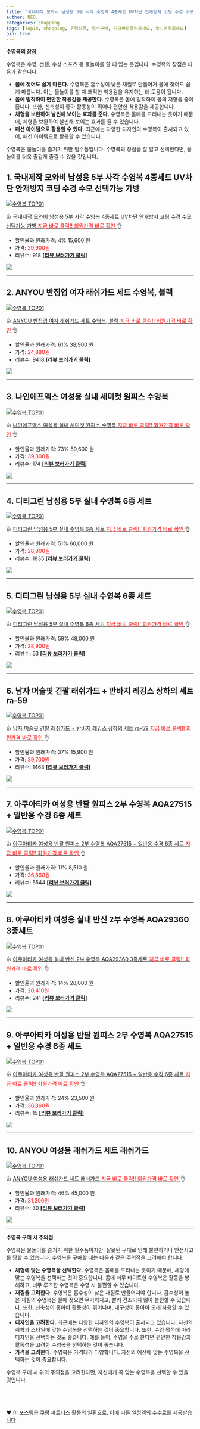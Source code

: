 ```yaml
---
title: "국내제작 모와비 남성용 5부 사각 수영복 4종세트 UV차단 안개방지 코팅 수경 수모 선택가능 가방 가격 최저가 수영복 최저가 할인가격 추천"
author: NEO.
categories: shopping
tags: [Top10, shopping, 유행상품, 필수구매, 지금바로클릭하세요, 놓치면후회해요]
pin: true
---
```

**수영복의 장점**

수영복은 수영, 선탠, 수상 스포츠 등 물놀이를 할 때 입는 옷입니다. 수영복의 장점은 다음과 같습니다.

* **물에 젖어도 쉽게 마른다.** 수영복은 흡수성이 낮은 재질로 만들어져 물에 젖어도 쉽게 마릅니다. 이는 물놀이를 할 때 쾌적한 착용감을 유지하는 데 도움이 됩니다.
* **몸에 밀착하여 편안한 착용감을 제공한다.** 수영복은 몸에 밀착하여 물의 저항을 줄여줍니다. 또한, 신축성이 좋아 활동성이 뛰어나 편안한 착용감을 제공합니다.
* **체형을 보완하여 날씬해 보이는 효과를 준다.** 수영복은 몸매를 드러내는 옷이기 때문에, 체형을 보완하여 날씬해 보이는 효과를 줄 수 있습니다.
* **패션 아이템으로 활용할 수 있다.** 최근에는 다양한 디자인의 수영복이 출시되고 있어, 패션 아이템으로 활용할 수 있습니다.

수영복은 물놀이를 즐기기 위한 필수품입니다. 수영복의 장점을 잘 알고 선택한다면, 물놀이를 더욱 즐겁게 즐길 수 있을 것입니다.

   

## 1. 국내제작 모와비 남성용 5부 사각 수영복 4종세트 UV차단 안개방지 코팅 수경 수모 선택가능 가방

[![수영복 TOP01](https://thumbnail6.coupangcdn.com/thumbnails/remote/490x490ex/image/vendor_inventory/fc72/4e85f31ea6125df4b841627315484bec74c391dc7c503821c97f136d6c84.png)](https://link.coupang.com/re/AFFSDP?lptag=AF3617701&subid=GithubCoopas&pageKey=5803413778&traceid=V0-153&itemId=9960910697&vendorItemId=77244046842)


👍 [국내제작 모와비 남성용 5부 사각 수영복 4종세트 UV차단 안개방지 코팅 수경 수모 선택가능 가방 <font color=red> 지금 바로 클릭!! 회원가격 바로 확인 </font> ](https://link.coupang.com/re/AFFSDP?lptag=AF3617701&subid=GithubCoopas&pageKey=5803413778&traceid=V0-153&itemId=9960910697&vendorItemId=77244046842) 👌 


- 할인율과 원래가격: 4%  15,600   원
- 가격: <span style='color:red'>29,900원</span>
- 리뷰수: 918  [**[리뷰 보러가기 클릭]**](https://link.coupang.com/re/AFFSDP?lptag=AF3617701&subid=GithubCoopas&pageKey=5803413778&traceid=V0-153&itemId=9960910697&vendorItemId=77244046842)

[![](/discount_price.png)](https://link.coupang.com/re/AFFSDP?lptag=AF3617701&subid=GithubCoopas&pageKey=5803413778&traceid=V0-153&itemId=9960910697&vendorItemId=77244046842)

---


   

## 2. ANYOU 반집업 여자 래쉬가드 세트 수영복, 블랙

[![수영복 TOP01](https://thumbnail6.coupangcdn.com/thumbnails/remote/490x490ex/image/vendor_inventory/7072/7222078f5e15c797b8d60fbea08fffde14a39fd5078f4a69545753254d2b.jpg)](https://link.coupang.com/re/AFFSDP?lptag=AF3617701&subid=GithubCoopas&pageKey=7849579006&traceid=V0-153&itemId=21391927997&vendorItemId=88448644738)


👍 [ANYOU 반집업 여자 래쉬가드 세트 수영복, 블랙 <font color=red> 지금 바로 클릭!! 회원가격 바로 확인 </font> ](https://link.coupang.com/re/AFFSDP?lptag=AF3617701&subid=GithubCoopas&pageKey=7849579006&traceid=V0-153&itemId=21391927997&vendorItemId=88448644738) 👌 


- 할인율과 원래가격: 61%  38,900   원
- 가격: <span style='color:red'>24,880원</span>
- 리뷰수: 9418  [**[리뷰 보러가기 클릭]**](https://link.coupang.com/re/AFFSDP?lptag=AF3617701&subid=GithubCoopas&pageKey=7849579006&traceid=V0-153&itemId=21391927997&vendorItemId=88448644738)

[![](/discount_price.png)](https://link.coupang.com/re/AFFSDP?lptag=AF3617701&subid=GithubCoopas&pageKey=7849579006&traceid=V0-153&itemId=21391927997&vendorItemId=88448644738)

---


   

## 3. 나인에프엑스 여성용 실내 세미컷 원피스 수영복

[![수영복 TOP01](https://thumbnail10.coupangcdn.com/thumbnails/remote/490x490ex/image/retail/images/2023/06/29/14/2/3b6b7e29-61fc-4fdc-9d1c-78528f92e4a9.jpg)](https://link.coupang.com/re/AFFSDP?lptag=AF3617701&subid=GithubCoopas&pageKey=7432181189&traceid=V0-153&itemId=19305741377&vendorItemId=86420095387)


👍 [나인에프엑스 여성용 실내 세미컷 원피스 수영복 <font color=red> 지금 바로 클릭!! 회원가격 바로 확인 </font> ](https://link.coupang.com/re/AFFSDP?lptag=AF3617701&subid=GithubCoopas&pageKey=7432181189&traceid=V0-153&itemId=19305741377&vendorItemId=86420095387) 👌 


- 할인율과 원래가격: 73%  59,600   원
- 가격: <span style='color:red'>39,300원</span>
- 리뷰수: 174  [**[리뷰 보러가기 클릭]**](https://link.coupang.com/re/AFFSDP?lptag=AF3617701&subid=GithubCoopas&pageKey=7432181189&traceid=V0-153&itemId=19305741377&vendorItemId=86420095387)

[![](/discount_price.png)](https://link.coupang.com/re/AFFSDP?lptag=AF3617701&subid=GithubCoopas&pageKey=7432181189&traceid=V0-153&itemId=19305741377&vendorItemId=86420095387)

---


   

## 4. 디티그린 남성용 5부 실내 수영복 6종 세트

[![수영복 TOP01](https://thumbnail6.coupangcdn.com/thumbnails/remote/490x490ex/image/vendor_inventory/d55b/1014021d3761c69a8087ab5ede256e31b46071eb66a9b5b405658eb1e89d.jpg)](https://link.coupang.com/re/AFFSDP?lptag=AF3617701&subid=GithubCoopas&pageKey=7279543835&traceid=V0-153&itemId=18582445213&vendorItemId=85924671745)


👍 [디티그린 남성용 5부 실내 수영복 6종 세트 <font color=red> 지금 바로 클릭!! 회원가격 바로 확인 </font> ](https://link.coupang.com/re/AFFSDP?lptag=AF3617701&subid=GithubCoopas&pageKey=7279543835&traceid=V0-153&itemId=18582445213&vendorItemId=85924671745) 👌 


- 할인율과 원래가격: 51%  60,000   원
- 가격: <span style='color:red'>28,900원</span>
- 리뷰수: 1835  [**[리뷰 보러가기 클릭]**](https://link.coupang.com/re/AFFSDP?lptag=AF3617701&subid=GithubCoopas&pageKey=7279543835&traceid=V0-153&itemId=18582445213&vendorItemId=85924671745)

[![](/discount_price.png)](https://link.coupang.com/re/AFFSDP?lptag=AF3617701&subid=GithubCoopas&pageKey=7279543835&traceid=V0-153&itemId=18582445213&vendorItemId=85924671745)

---


   

## 5. 디티그린 남성용 5부 실내 수영복 6종 세트

[![수영복 TOP01](https://thumbnail6.coupangcdn.com/thumbnails/remote/490x490ex/image/vendor_inventory/d55b/1014021d3761c69a8087ab5ede256e31b46071eb66a9b5b405658eb1e89d.jpg)](https://link.coupang.com/re/AFFSDP?lptag=AF3617701&subid=GithubCoopas&pageKey=7279543835&traceid=V0-153&itemId=18582445213&vendorItemId=85924671745)


👍 [디티그린 남성용 5부 실내 수영복 6종 세트 <font color=red> 지금 바로 클릭!! 회원가격 바로 확인 </font> ](https://link.coupang.com/re/AFFSDP?lptag=AF3617701&subid=GithubCoopas&pageKey=7279543835&traceid=V0-153&itemId=18582445213&vendorItemId=85924671745) 👌 


- 할인율과 원래가격: 59%  48,000   원
- 가격: <span style='color:red'>28,900원</span>
- 리뷰수: 53  [**[리뷰 보러가기 클릭]**](https://link.coupang.com/re/AFFSDP?lptag=AF3617701&subid=GithubCoopas&pageKey=7279543835&traceid=V0-153&itemId=18582445213&vendorItemId=85924671745)

[![](/discount_price.png)](https://link.coupang.com/re/AFFSDP?lptag=AF3617701&subid=GithubCoopas&pageKey=7279543835&traceid=V0-153&itemId=18582445213&vendorItemId=85924671745)

---


   

## 6. 남자 머슬핏 긴팔 래쉬가드 + 반바지 레깅스 상하의 세트 ra-59

[![수영복 TOP01](https://thumbnail8.coupangcdn.com/thumbnails/remote/490x490ex/image/vendor_inventory/89f7/c000a59f8d0886119392f50f4059e0295d293f0354e200655289557a0696.jpg)](https://link.coupang.com/re/AFFSDP?lptag=AF3617701&subid=GithubCoopas&pageKey=7323318349&traceid=V0-153&itemId=18787138234&vendorItemId=85918365580)


👍 [남자 머슬핏 긴팔 래쉬가드 + 반바지 레깅스 상하의 세트 ra-59 <font color=red> 지금 바로 클릭!! 회원가격 바로 확인 </font> ](https://link.coupang.com/re/AFFSDP?lptag=AF3617701&subid=GithubCoopas&pageKey=7323318349&traceid=V0-153&itemId=18787138234&vendorItemId=85918365580) 👌 


- 할인율과 원래가격: 37%  15,900   원
- 가격: <span style='color:red'>39,700원</span>
- 리뷰수: 1463  [**[리뷰 보러가기 클릭]**](https://link.coupang.com/re/AFFSDP?lptag=AF3617701&subid=GithubCoopas&pageKey=7323318349&traceid=V0-153&itemId=18787138234&vendorItemId=85918365580)

[![](/discount_price.png)](https://link.coupang.com/re/AFFSDP?lptag=AF3617701&subid=GithubCoopas&pageKey=7323318349&traceid=V0-153&itemId=18787138234&vendorItemId=85918365580)

---


   

## 7. 아쿠아티카 여성용 반팔 원피스 2부 수영복 AQA27515 + 일반용 수경 6종 세트

[![수영복 TOP01](https://thumbnail7.coupangcdn.com/thumbnails/remote/490x490ex/image/retail/images/2018/12/21/11/7/bbfbe343-8ae2-4ec8-a6e1-5a6583195606.jpg)](https://link.coupang.com/re/AFFSDP?lptag=AF3617701&subid=GithubCoopas&pageKey=169960108&traceid=V0-153&itemId=486237396&vendorItemId=4226113663)


👍 [아쿠아티카 여성용 반팔 원피스 2부 수영복 AQA27515 + 일반용 수경 6종 세트 <font color=red> 지금 바로 클릭!! 회원가격 바로 확인 </font> ](https://link.coupang.com/re/AFFSDP?lptag=AF3617701&subid=GithubCoopas&pageKey=169960108&traceid=V0-153&itemId=486237396&vendorItemId=4226113663) 👌 


- 할인율과 원래가격: 11%  8,510   원
- 가격: <span style='color:red'>36,860원</span>
- 리뷰수: 5544  [**[리뷰 보러가기 클릭]**](https://link.coupang.com/re/AFFSDP?lptag=AF3617701&subid=GithubCoopas&pageKey=169960108&traceid=V0-153&itemId=486237396&vendorItemId=4226113663)

[![](/discount_price.png)](https://link.coupang.com/re/AFFSDP?lptag=AF3617701&subid=GithubCoopas&pageKey=169960108&traceid=V0-153&itemId=486237396&vendorItemId=4226113663)

---


   

## 8. 아쿠아티카 여성용 실내 반신 2부 수영복 AQA29360 3종세트

[![수영복 TOP01](https://thumbnail7.coupangcdn.com/thumbnails/remote/490x490ex/image/retail/images/2018/11/30/10/3/40944119-f2b2-4497-89fe-7d68e7a75abd.jpg)](https://link.coupang.com/re/AFFSDP?lptag=AF3617701&subid=GithubCoopas&pageKey=162777532&traceid=V0-153&itemId=467488891&vendorItemId=4165902099)


👍 [아쿠아티카 여성용 실내 반신 2부 수영복 AQA29360 3종세트 <font color=red> 지금 바로 클릭!! 회원가격 바로 확인 </font> ](https://link.coupang.com/re/AFFSDP?lptag=AF3617701&subid=GithubCoopas&pageKey=162777532&traceid=V0-153&itemId=467488891&vendorItemId=4165902099) 👌 


- 할인율과 원래가격: 14%  28,000   원
- 가격: <span style='color:red'>20,410원</span>
- 리뷰수: 241  [**[리뷰 보러가기 클릭]**](https://link.coupang.com/re/AFFSDP?lptag=AF3617701&subid=GithubCoopas&pageKey=162777532&traceid=V0-153&itemId=467488891&vendorItemId=4165902099)

[![](/discount_price.png)](https://link.coupang.com/re/AFFSDP?lptag=AF3617701&subid=GithubCoopas&pageKey=162777532&traceid=V0-153&itemId=467488891&vendorItemId=4165902099)

---


   

## 9. 아쿠아티카 여성용 반팔 원피스 2부 수영복 AQA27515 + 일반용 수경 6종 세트

[![수영복 TOP01](https://thumbnail7.coupangcdn.com/thumbnails/remote/490x490ex/image/retail/images/2018/12/21/11/7/bbfbe343-8ae2-4ec8-a6e1-5a6583195606.jpg)](https://link.coupang.com/re/AFFSDP?lptag=AF3617701&subid=GithubCoopas&pageKey=169960108&traceid=V0-153&itemId=486237396&vendorItemId=4226113663)


👍 [아쿠아티카 여성용 반팔 원피스 2부 수영복 AQA27515 + 일반용 수경 6종 세트 <font color=red> 지금 바로 클릭!! 회원가격 바로 확인 </font> ](https://link.coupang.com/re/AFFSDP?lptag=AF3617701&subid=GithubCoopas&pageKey=169960108&traceid=V0-153&itemId=486237396&vendorItemId=4226113663) 👌 


- 할인율과 원래가격: 24%  23,500   원
- 가격: <span style='color:red'>36,860원</span>
- 리뷰수: 15  [**[리뷰 보러가기 클릭]**](https://link.coupang.com/re/AFFSDP?lptag=AF3617701&subid=GithubCoopas&pageKey=169960108&traceid=V0-153&itemId=486237396&vendorItemId=4226113663)

[![](/discount_price.png)](https://link.coupang.com/re/AFFSDP?lptag=AF3617701&subid=GithubCoopas&pageKey=169960108&traceid=V0-153&itemId=486237396&vendorItemId=4226113663)

---


   

## 10. ANYOU 여성용 래쉬가드 세트 래쉬가드

[![수영복 TOP01](https://thumbnail8.coupangcdn.com/thumbnails/remote/490x490ex/image/vendor_inventory/a4c1/ff0f52607732d137ccbd676e0dac08729ecf950ab0714026607b2b7f9434.jpg)](https://link.coupang.com/re/AFFSDP?lptag=AF3617701&subid=GithubCoopas&pageKey=7831961004&traceid=V0-153&itemId=21302300457&vendorItemId=88361981007)


👍 [ANYOU 여성용 래쉬가드 세트 래쉬가드 <font color=red> 지금 바로 클릭!! 회원가격 바로 확인 </font> ](https://link.coupang.com/re/AFFSDP?lptag=AF3617701&subid=GithubCoopas&pageKey=7831961004&traceid=V0-153&itemId=21302300457&vendorItemId=88361981007) 👌 


- 할인율과 원래가격: 46%  45,000   원
- 가격: <span style='color:red'>31,200원</span>
- 리뷰수: 30  [**[리뷰 보러가기 클릭]**](https://link.coupang.com/re/AFFSDP?lptag=AF3617701&subid=GithubCoopas&pageKey=7831961004&traceid=V0-153&itemId=21302300457&vendorItemId=88361981007)

[![](/discount_price.png)](https://link.coupang.com/re/AFFSDP?lptag=AF3617701&subid=GithubCoopas&pageKey=7831961004&traceid=V0-153&itemId=21302300457&vendorItemId=88361981007)

---
**수영복 구매 시 주의점**

수영복은 물놀이를 즐기기 위한 필수품이지만, 잘못된 구매로 인해 불편하거나 안전사고를 당할 수 있습니다. 수영복을 구매할 때는 다음과 같은 주의점을 고려해야 합니다.

* **체형에 맞는 수영복을 선택한다.** 수영복은 몸매를 드러내는 옷이기 때문에, 체형에 맞는 수영복을 선택하는 것이 중요합니다. 몸에 너무 타이트한 수영복은 활동을 방해하고, 너무 루즈한 수영복은 수영 시 불편할 수 있습니다.
* **재질을 고려한다.** 수영복은 흡수성이 낮은 재질로 만들어져야 합니다. 흡수성이 높은 재질의 수영복은 물에 젖으면 무거워지고, 빨리 건조되지 않아 불편할 수 있습니다. 또한, 신축성이 좋아야 활동성이 뛰어나며, 내구성이 좋아야 오래 사용할 수 있습니다.
* **디자인을 고려한다.** 최근에는 다양한 디자인의 수영복이 출시되고 있습니다. 자신의 취향과 스타일에 맞는 수영복을 선택하는 것이 중요합니다. 또한, 수영 목적에 따라 디자인을 선택하는 것도 좋습니다. 예를 들어, 수영을 주로 한다면 편안한 착용감과 활동성을 고려한 수영복을 선택하는 것이 좋습니다.
* **가격을 고려한다.** 수영복은 가격대가 다양합니다. 자신의 예산에 맞는 수영복을 선택하는 것이 중요합니다.

수영복 구매 시 위의 주의점을 고려한다면, 자신에게 꼭 맞는 수영복을 선택할 수 있을 것입니다.<br><br><br><br><br> [ ❤  이 포스팅은 쿠팡 파트너스 활동의 일환으로, 이에 따른 일정액의 수수료를 제공받습니다](https://link.coupang.com/a/bcEFyh)